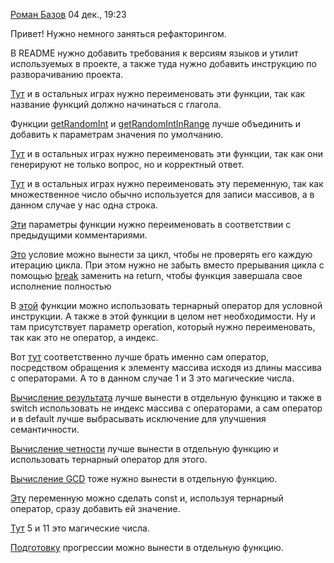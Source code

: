 [Роман Базов](/u/bazoff) 04 дек., 19:23

Привет! Нужно немного заняться рефакторингом.

В README нужно добавить требования к версиям языков и утилит используемых в проекте, а также туда нужно добавить инструкцию по разворачиванию проекта.

[Тут](https://github.com/AlexanderRyzhov/frontend-project-44/blob/2785f60d3bb2dcdb8f259103617554e6014fc8c1/src/games/calc.js#L41) и в остальных играх нужно переименовать эти функции, так как название функций должно начинаться с глагола.

Функции [getRandomInt](https://github.com/AlexanderRyzhov/frontend-project-44/blob/2785f60d3bb2dcdb8f259103617554e6014fc8c1/src/index.js#L3) и [getRandomIntInRange](https://github.com/AlexanderRyzhov/frontend-project-44/blob/2785f60d3bb2dcdb8f259103617554e6014fc8c1/src/index.js#L7) лучше объединить и добавить к параметрам значения по умолчанию.

[Тут](https://github.com/AlexanderRyzhov/frontend-project-44/blob/2785f60d3bb2dcdb8f259103617554e6014fc8c1/src/games/calc.js#L13) и в остальных играх нужно переименовать эти функции, так как они генерируют не только вопрос, но и корректный ответ.

[Тут](https://github.com/AlexanderRyzhov/frontend-project-44/blob/2785f60d3bb2dcdb8f259103617554e6014fc8c1/src/games/calc.js#L42) и в остальных играх нужно переименовать эту переменную, так как множественное число обычно используется для записи массивов, а в данном случае у нас одна строка.

[Эти](https://github.com/AlexanderRyzhov/frontend-project-44/blob/2785f60d3bb2dcdb8f259103617554e6014fc8c1/src/index.js#L18) параметры функции нужно переименовать в соответствии с предыдущими комментариями.

[Это](https://github.com/AlexanderRyzhov/frontend-project-44/blob/2785f60d3bb2dcdb8f259103617554e6014fc8c1/src/index.js#L36) условие можно вынести за цикл, чтобы не проверять его каждую итерацию цикла. При этом нужно не забыть вместо прерывания цикла с помощью [break](https://github.com/AlexanderRyzhov/frontend-project-44/blob/2785f60d3bb2dcdb8f259103617554e6014fc8c1/src/index.js#L31) заменить на return, чтобы функция завершала свое исполнение полностью

В [этой](https://github.com/AlexanderRyzhov/frontend-project-44/blob/2785f60d3bb2dcdb8f259103617554e6014fc8c1/src/games/calc.js#L3) функции можно использовать тернарный оператор для условной инструкции. А также в этой функции в целом нет необходимости. Ну и там присутствует параметр operation, который нужно переименовать, так как это не оператор, а индекс.

Вот [тут](https://github.com/AlexanderRyzhov/frontend-project-44/blob/2785f60d3bb2dcdb8f259103617554e6014fc8c1/src/games/calc.js#L15) соответственно лучше брать именно сам оператор, посредством обращения к элементу массива исходя из длины массива с операторами. А то в данном случае 1 и 3 это магические числа.

[Вычисление результата](https://github.com/AlexanderRyzhov/frontend-project-44/blob/2785f60d3bb2dcdb8f259103617554e6014fc8c1/src/games/calc.js#L22) лучше вынести в отдельную функцию и также в switch использовать не индекс массива с операторами, а сам оператор и в default лучше выбрасывать исключение для улучшения семантичности.

[Вычисление четности](https://github.com/AlexanderRyzhov/frontend-project-44/blob/2785f60d3bb2dcdb8f259103617554e6014fc8c1/src/games/even.js#L8) лучше вынести в отдельную функцию и использовать тернарный оператор для этого.

[Вычисление GCD](https://github.com/AlexanderRyzhov/frontend-project-44/blob/2785f60d3bb2dcdb8f259103617554e6014fc8c1/src/games/gcd.js#L9) тоже нужно вынести в отдельную функцию.

[Эту](https://github.com/AlexanderRyzhov/frontend-project-44/blob/2785f60d3bb2dcdb8f259103617554e6014fc8c1/src/games/prime.js#L20) переменную можно сделать const и, используя тернарный оператор, сразу добавить ей значение.

[Тут](https://github.com/AlexanderRyzhov/frontend-project-44/blob/2785f60d3bb2dcdb8f259103617554e6014fc8c1/src/games/progression.js#L4) 5 и 11 это магические числа.

[Подготовку](https://github.com/AlexanderRyzhov/frontend-project-44/blob/2785f60d3bb2dcdb8f259103617554e6014fc8c1/src/games/progression.js#L16) прогрессии можно вынести в отдельную функцию.